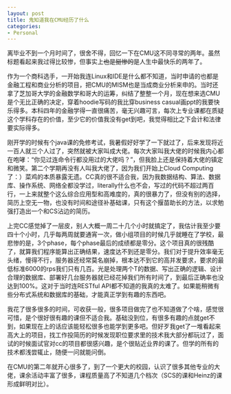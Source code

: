 ```yaml
---
layout: post
title: 鬼知道我在CMU经历了什么
categories:
- Personal
---
```


离毕业不到一个月时间了，很舍不得，回忆一下在CMU这不同寻常的两年。虽然标题看起来我过得比较惨，但事实上~~也是挺惨的~~是人生中最快乐的两年了。

作为一个商科选手，一开始我连Linux和IDE是什么都不知道，当时申请的也都是金融工程和商业分析的项目，把CMU的MISM也是当成商业分析来申的。当时还拿了芝加哥大学的金融数学和哥大的运筹，纠结了整整一个月，现在想来选CMU是个无比正确的决定，穿着hoodie写码的我比穿business casual画ppt的我要快乐得多。本科四年的金融学得一直很痛苦，毫无兴趣可言，每次上专业课都在质疑这个学科存在的价值，至少它的价值我没有get到吧，我觉得相比之下会计和法律要实际得多。

刚开学的时候有个java课的免修考试，我暑假好好学了一下就过了，后来发现将近一百人就三个人过了，突然就被大家叫成大佬。每次大家叫我大佬的时候我内心都在咆哮：“你见过连命令行都没用过的大佬吗？”，但我脸上还是保持着大佬的镇定和微笑。第二个学期再没有人叫我大佬了，因为我们开始上Cloud Computing了：）菜鸡的本质暴露无遗。CC真的很不适合我，因为我数据结构、算法、数据库、操作系统、网络全都没学过，literally什么也不会，写过的代码不超过两百行，一上来就整个这么综合应用型和高难度的，真的很暴力了，但没有别的选择，简历上空无一物，也没有时间和途径补基础课，只有这个揠苗助长的方法，以求勉强打造出一个和CS沾边的简历。

上完CC感觉掉了一层皮，别人大概一周二十几个小时就搞定了，我估计我至少要四十个小时，几乎每两周就要通宵一次，做小组项目的时候几乎就睡在了学校，最悲惨的是，3个phase，每个phase最后的成绩都是零分。这个项目真的很残酷了，就算我们程序能算出正确结果，速度达不到还是零分。我们对于提升效率毫无头绪，慢得不行，服务器还经常莫名崩掉，根本达不到它的高并发要求，要求的最低标准6000的rps我们只有几百。光是处理两个T的数据、写出正确的逻辑、设计合理的数据库、部署好几台服务器就已经花掉我们所有时间了，到最后正确率也没达到100%。这对于当时连RESTful API都不知道的我真的太难了。如果能稍微有些分布式系统和数据库的基础，才能真正学到有趣的东西吧。

我花了很多很多的时间，可收获一般，很多项目做完了也不知道做了个啥，感觉很可惜，是个很好很有趣的课但不适合我。基础没到位，有很多有趣的点就get不到，如果现在上的话应该能轻松很多也能学到更多吧。但好歹我get了一堆看起来高大上的项目，找工作投简历的时候发现职位要求里的技术我大部分都玩过了，面试的时候面试官对cc的项目都很感兴趣，是个很贴近业界的课了。但学的所有的技术都浅尝辄止，随便一问就能问倒。

在CMU的第二年就开心很多了，到了一个更大的校园，认识了很多其他专业的大佬，课余活动丰富了很多，课程质量高了不知道几个档次（SCS的课和Heinz的课形成鲜明对比）。